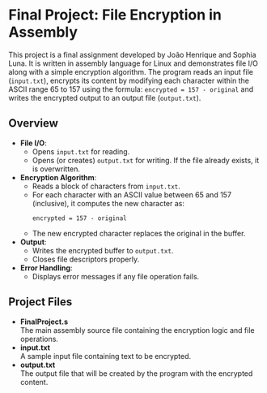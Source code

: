 # Final Project: File Encryption in Assembly

This project is a final assignment developed by João Henrique and Sophia Luna. It is written in assembly language for Linux and demonstrates file I/O along with a simple encryption algorithm. The program reads an input file (`input.txt`), encrypts its content by modifying each character within the ASCII range 65 to 157 using the formula:
    ```
    encrypted = 157 - original
    ```
and writes the encrypted output to an output file (`output.txt`).

## Overview

- **File I/O**:
  - Opens `input.txt` for reading.
  - Opens (or creates) `output.txt` for writing. If the file already exists, it is overwritten.
- **Encryption Algorithm**:
  - Reads a block of characters from `input.txt`.
  - For each character with an ASCII value between 65 and 157 (inclusive), it computes the new character as:
    ```
    encrypted = 157 - original
    ```
  - The new encrypted character replaces the original in the buffer.
- **Output**:
  - Writes the encrypted buffer to `output.txt`.
  - Closes file descriptors properly.
- **Error Handling**:
  - Displays error messages if any file operation fails.

## Project Files

- **FinalProject.s**  
  The main assembly source file containing the encryption logic and file operations.
- **input.txt**  
  A sample input file containing text to be encrypted.
- **output.txt**  
  The output file that will be created by the program with the encrypted content.
